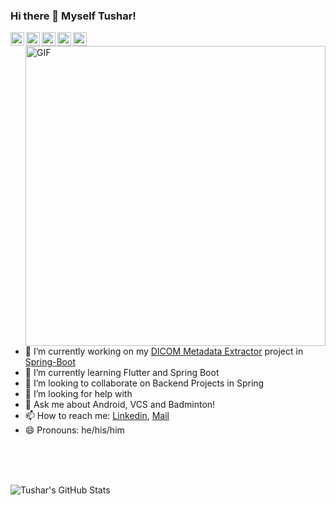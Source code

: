 ### Hi there 👋 Myself Tushar!

<a href="https://twitter.com/TusharRohilla15">
  <img align="left" alt="Tushar Rohilla | Twitter" width="22px" src="https://cdn.jsdelivr.net/npm/simple-icons@v3/icons/twitter.svg" />
</a>
<a href="https://github.com/CapTen101">
  <img align="left" alt="Tushar's Github" width="22px" src="https://cdn.jsdelivr.net/npm/simple-icons@v3/icons/github.svg" />
</a>
<a href="https://www.linkedin.com/in/tushar-rohilla-007/">
  <img align="left" alt="Tushar's LinkdeIN" width="22px" src="https://cdn.jsdelivr.net/npm/simple-icons@v3/icons/linkedin.svg" />
</a>
<a href="https://www.instagram.com/turosh._/">
  <img align="left" alt="Tushar's Instagram" width="22px" src="https://cdn.jsdelivr.net/npm/simple-icons@v3/icons/instagram.svg" />
</a>
<a href="https://medium.com/@trohila10">
  <img align="left" alt="Tushar's Medium" width="22px" src="https://cdn.jsdelivr.net/npm/simple-icons@v3/icons/medium.svg" />
</a>

<!---
[![HitCount](http://hits.dwyl.com/CapTen101/CapTen101.svg)](http://hits.dwyl.com/CapTen101/CapTen101)
-->

<br />


 <img align="right" alt="GIF" src="https://media.giphy.com/media/836HiJc7pgzy8iNXCn/giphy.gif" width="480px"/>

- 🔭 I’m currently working on my [DICOM Metadata Extractor](https://github.com/CapTen101/DICOM-Metadata-Extract) project in [Spring-Boot](https://spring.io)
- 🌱 I’m currently learning Flutter and Spring Boot
- 👯 I’m looking to collaborate on Backend Projects in Spring
- 🤔 I’m looking for help with 
- 💬 Ask me about Android, VCS and Badminton!
- 📫 How to reach me: [Linkedin](https://www.linkedin.com/in/tushar-rohilla-007/), [Mail](mailto:trohilla@ch.iitr.ac.in)
- 😄 Pronouns: he/his/him

<br />
<br />
<br />

![Tushar's GitHub Stats](https://github-readme-stats.vercel.app/api?username=CapTen101&show_icons=true&title_color=fff&icon_color=79ff97&text_color=9f9f9f&bg_color=151515)
